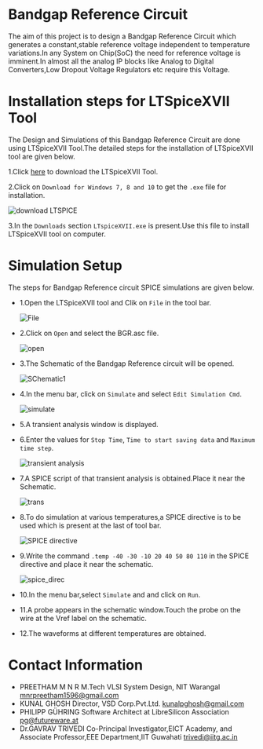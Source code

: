 # Bandgap Reference Circuit
The aim of this project is to design a Bandgap Reference Circuit which generates a constant,stable reference voltage independent to temperature variations.In any System on Chip(SoC) the need for reference voltage is imminent.In almost all the analog IP blocks like Analog to Digital Converters,Low Dropout Voltage Regulators etc require this Voltage.
# Installation steps for LTSpiceXVII Tool
The Design and Simulations of this Bandgap Reference Circuit are done using LTSpiceXVII Tool.The detailed steps for the installation of LTSpiceXVII tool are given below.

1.Click [here](https://www.analog.com/en/design-center/design-tools-and-calculators/ltspice-simulator.html) to download the LTSpiceXVII Tool.

2.Click on `Download for Windows 7, 8 and 10` to get the `.exe` file for installation.

![download LTSPICE](https://user-images.githubusercontent.com/26677041/84537595-b02ada80-ad0d-11ea-93f8-31fd166bb32b.PNG)

3.In the `Downloads` section `LTspiceXVII.exe` is present.Use this file to install LTSpiceXVII tool on computer.

# Simulation Setup
The steps for Bandgap Reference circuit SPICE simulations are given below.
* 1.Open the LTSpiceXVII tool and Clik on `File` in the tool bar.

     ![File](https://user-images.githubusercontent.com/26677041/84565859-fb82ce80-ad89-11ea-90b9-cf9ab1d03a54.PNG)

* 2.Click on `Open` and select the BGR.asc file.

     ![open](https://user-images.githubusercontent.com/26677041/84565860-fcb3fb80-ad89-11ea-83f6-1eb66e21e05d.png)

* 3.The Schematic of the Bandgap Reference circuit will be opened.

  ![SChematic1](https://user-images.githubusercontent.com/26677041/84565863-fde52880-ad89-11ea-8ed6-d200b7935026.png)

* 4.In the menu bar, click on `Simulate` and select `Edit Simulation Cmd`.

   ![simulate](https://user-images.githubusercontent.com/26677041/84565993-2f122880-ad8b-11ea-93e7-f58376179007.png)

* 5.A transient analysis window is displayed.
* 6.Enter the values for `Stop Time`, `Time to start saving data` and `Maximum time step`.

  ![transient analysis](https://user-images.githubusercontent.com/26677041/84565999-31748280-ad8b-11ea-842a-2a163d9b1618.PNG)

* 7.A SPICE script of that transient analysis is obtained.Place it near the Schematic.

  ![trans](https://user-images.githubusercontent.com/26677041/84565998-30dbec00-ad8b-11ea-8e08-1e461fde2a8a.png)

* 8.To do simulation at various temperatures,a SPICE directive is to be used which is present at the last of tool bar.

  ![SPICE directive](https://user-images.githubusercontent.com/26677041/84565996-30435580-ad8b-11ea-8048-7045b1463295.png)

* 9.Write the command `.temp -40 -30 -10 20 40 50 80 110` in the SPICE directive and place it near the schematic.

  ![spice_direc](https://user-images.githubusercontent.com/26677041/84565997-30435580-ad8b-11ea-8a71-6572a6db36e2.PNG)

* 10.In the menu bar,select `Simulate` and and click on `Run`.
* 11.A probe appears in the schematic window.Touch the probe on the wire at the Vref label on the schematic.
* 12.The waveforms at different temperatures are obtained.
# Contact Information
* PREETHAM M N R M.Tech VLSI System Design, NIT Warangal mnrpreetham1596@gmail.com
* KUNAL GHOSH Director, VSD Corp.Pvt.Ltd. kunalpghosh@gmail.com
* PHILIPP GÜHRING Software Architect at LibreSilicon Association pg@futureware.at
* Dr.GAVRAV TRIVEDI Co-Principal Investigator,EICT Academy,
  and Associate Professor,EEE Department,IIT Guwahati trivedi@iitg.ac.in
